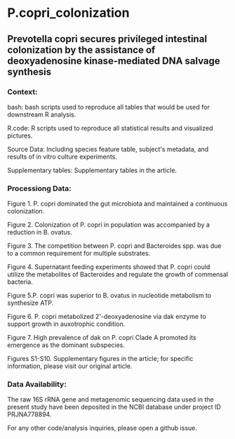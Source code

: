 # P.copri_colonization


## Prevotella copri secures privileged intestinal colonization by the assistance of deoxyadenosine kinase-mediated DNA salvage synthesis 

### Context:

bash: bash scripts used to reproduce all tables that would be used for downstream R analysis.

R.code: R scripts used to reproduce all statistical results and visualized pictures.

Source Data: Including species feature table, subject's metadata, and results of in vitro culture experiments.

Supplementary tables: Supplementary tables in the article.


### Processiong Data:


Figure 1. P. copri dominated the gut microbiota and maintained a continuous colonization.

Figure 2. Colonization of P. copri in population was accompanied by a reduction in B. ovatus. 

Figure 3. The competition between P. copri and Bacteroides spp. was due to a common requirement for multiple substrates.

Figure 4. Supernatant feeding experiments showed that P. copri could utilize the metabolites of Bacteroides and regulate the growth of commensal bacteria.

Figure 5.P. copri was superior to B. ovatus in nucleotide metabolism to synthesize ATP.

Figure 6. P. copri metabolized 2'-deoxyadenosine via dak enzyme to support growth in auxotrophic condition.

Figure 7. High prevalence of dak on P. copri Clade A promoted its emergence as the dominant subspecies.

Figures S1-S10. Supplementary figures in the article; for specific information, please visit our original article.



### Data Availability:
The raw 16S rRNA gene and metagenomic sequencing data used in the present study have been deposited in the NCBI database under project ID PRJNA778894.

For any other code/analysis inquiries, please open a github issue.

